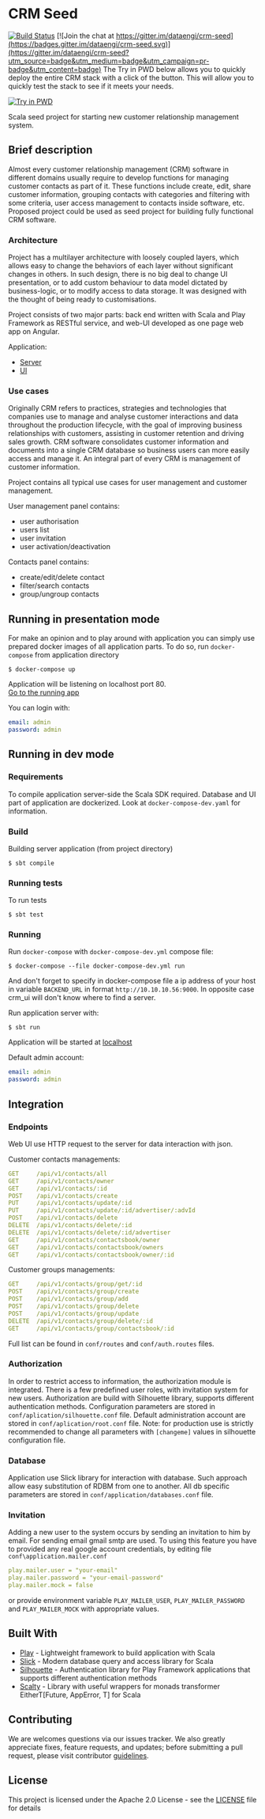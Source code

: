 # CRM Seed

[![Build Status](https://travis-ci.org/dataengi/crm-seed.svg?branch=master)](https://travis-ci.org/dataengi/crm-seed)
[![Join the chat at https://gitter.im/dataengi/crm-seed](https://badges.gitter.im/dataengi/crm-seed.svg)](https://gitter.im/dataengi/crm-seed?utm_source=badge&utm_medium=badge&utm_campaign=pr-badge&utm_content=badge)
The Try in PWD below allows you to quickly deploy the entire CRM stack with a click of the button. This will allow you to quickly test the stack to see if it meets your needs.

[![Try in PWD](https://github.com/play-with-docker/stacks/raw/master/assets/images/button.png)](https://labs.play-with-docker.com/?stack=https://raw.githubusercontent.com/dataengi/crm-seed/Iplement-Try-in-PWD-deploy-%2325/docker-compose.yml) 

Scala seed project for starting new customer relationship management system.


## Brief description
Almost every customer relationship management (CRM) software in different domains usually require to develop functions for managing customer contacts as part of it. These functions include create, edit, share customer information, grouping contacts with categories and filtering with some criteria, user access management to contacts inside software, etc. Proposed project could be used as seed project for building fully functional CRM software.

### Architecture

Project has a multilayer architecture with loosely coupled layers, which allows easy to change the behaviors of each layer without significant changes in others. In such design, there is no big deal to change UI presentation, or to add custom behaviour to data model dictated by business-logic, or to modify access to data storage.
It was designed with the thought of being ready to customisations.

Project consists of two major parts: back end written with Scala and Play Framework as RESTful service, and web-UI developed as one page web app on Angular.

Application:
* [Server](https://github.com/dataengi/crm-seed)
* [UI](https://github.com/dataengi/crm-seed-ui)


### Use cases

Originally CRM refers to practices, strategies and technologies that companies use to manage and analyse customer interactions and data throughout the production lifecycle, with the goal of improving business relationships with customers, assisting in customer retention and driving sales growth. CRM software consolidates customer information and documents into a single CRM database so business users can more easily access and manage it. An integral part of every CRM is management of customer information. 

Project contains all typical use cases for user management and customer management. 

User management panel contains:

* user authorisation
* users list
* user invitation
* user activation/deactivation

Contacts panel contains:

* create/edit/delete contact
* filter/search contacts
* group/ungroup contacts


## Running in presentation mode

For make an opinion and to play around with application you can simply use prepared docker images of all application parts. To do so, run `docker-compose` from application directory
```shell
$ docker-compose up
```  
Application will be listening on localhost port 80.  
[Go to the running app](http://localhost:80)

You can login with:
```yaml
email: admin
password: admin
```

## Running in dev mode

### Requirements
To compile application server-side the Scala SDK required.
Database and UI part of application are dockerized. Look at `docker-compose-dev.yaml` for information.    

### Build 

Building server application (from project directory)

```sbtshell
$ sbt compile
```

### Running tests

To run tests
```sbtshell
$ sbt test
```

### Running 

Run `docker-compose` with `docker-compose-dev.yml` compose file:  

```shell
$ docker-compose --file docker-compose-dev.yml run
```

And don't forget to specify in docker-compose file a ip address of your host in variable `BACKEND_URL` in format `http://10.10.10.56:9000`. In opposite case crm_ui will don't know where to find a server.  

Run application server with: 
```sbtshell
$ sbt run
```

Application will be started at [localhost](http://localhost:80)

Default admin account:
```yaml
email: admin
password: admin
```

## Integration
### Endpoints
Web UI use HTTP request to the server for data interaction with json. 

Customer contacts managements:
```yaml
GET     /api/v1/contacts/all
GET     /api/v1/contacts/owner
GET     /api/v1/contacts/:id
POST    /api/v1/contacts/create
PUT     /api/v1/contacts/update/:id
PUT     /api/v1/contacts/update/:id/advertiser/:advId
POST    /api/v1/contacts/delete
DELETE  /api/v1/contacts/delete/:id
DELETE  /api/v1/contacts/delete/:id/advertiser
GET     /api/v1/contacts/contactsbook/owner
GET     /api/v1/contacts/contactsbook/owners
GET     /api/v1/contacts/contactsbook/owner/:id
```

Customer groups managements:
```yaml
GET     /api/v1/contacts/group/get/:id
POST    /api/v1/contacts/group/create
POST    /api/v1/contacts/group/add
POST    /api/v1/contacts/group/delete
POST    /api/v1/contacts/group/update
DELETE  /api/v1/contacts/group/delete/:id
GET     /api/v1/contacts/group/contactsbook/:id
```
Full list can be found in `conf/routes` and `conf/auth.routes` files.

### Authorization

In order to restrict access to information, the authorization module is integrated. There is a few predefined user roles, with invitation system for new users. 
Authorization are build with Silhouette library, supports different authentication methods. Configuration parameters are stored in `conf/aplication/silhouette.conf` file. 
Default administration account are stored in `conf/aplication/root.conf` file.
Note: for production use is strictly recommended to change all parameters with `[changeme]` values in silhouette configuration file.

### Database

Application use Slick library for interaction with database. Such approach allow easy substitution of RDBM from one to another. All db specific parameters are stored in `conf/application/databases.conf` file.


### Invitation 

Adding a new user to the system occurs by sending an invitation to him by email. For sending email gmail smtp are used. To using this feature you have to provided any real google account credentials, by editing file `conf\application.mailer.conf`
```yaml
play.mailer.user = "your-email"
play.mailer.password = "your-email-password"
play.mailer.mock = false
```   
or provide environment variable `PLAY_MAILER_USER`,  `PLAY_MAILER_PASSWORD` and `PLAY_MAILER_MOCK` with appropriate values.


## Built With

* [Play](https://www.playframework.com/documentation/2.5.x/Home) - Lightweight framework to build application with Scala
* [Slick](http://slick.lightbend.com/docs/) - Modern database query and access library for Scala
* [Silhouette](https://github.com/mohiva/play-silhouette) - Authentication library for Play Framework applications that supports different authentication methods
* [Scalty](https://github.com/awesome-it-ternopil/scalty) - Library with useful wrappers for monads transformer EitherT[Future, AppError, T] for Scala


## Contributing

We are welcomes questions via our issues tracker. We also greatly appreciate fixes, feature requests, and updates; before submitting a pull request, please visit contributor [guidelines](CONTRIBUTING.md).

## License

This project is licensed under the Apache 2.0 License - see the [LICENSE](LICENSE) file for details

